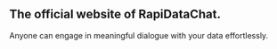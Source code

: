 ## The official website of RapiDataChat.

Anyone can engage in meaningful dialogue with your data effortlessly.

